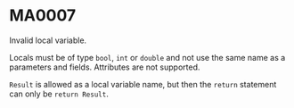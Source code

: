 # MA0007

Invalid local variable.

Locals must be of type `bool`, `int` or `double` and not use the same name as a parameters and fields. Attributes are not supported.

`Result` is allowed as a local variable name, but then the `return` statement can only be `return Result`.

